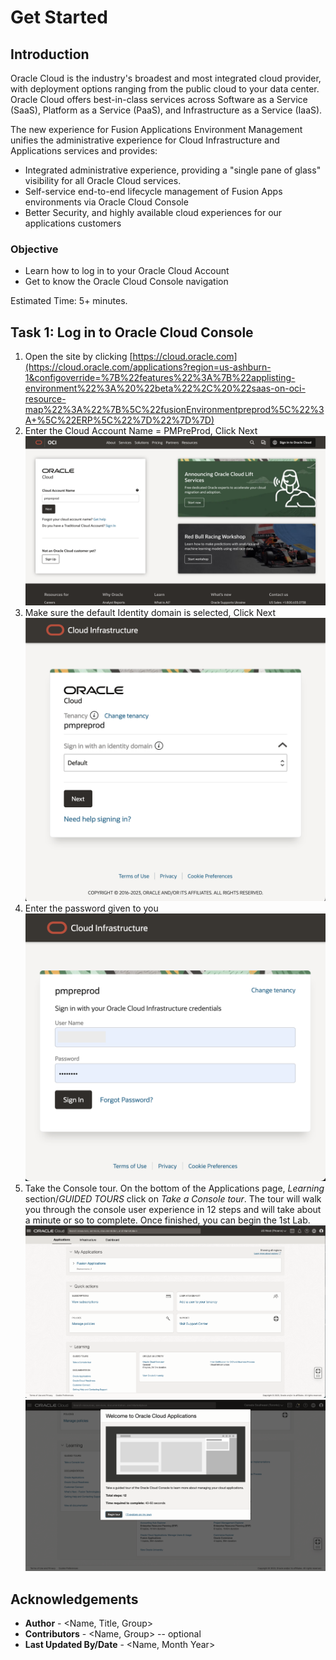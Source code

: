 # Get Started

## Introduction
Oracle Cloud is the industry's broadest and most integrated cloud provider, with deployment options ranging from the public cloud to your data center. Oracle Cloud offers best-in-class services across Software as a Service (SaaS), Platform as a Service (PaaS), and Infrastructure as a Service (IaaS).

The new experience for Fusion Applications Environment Management unifies the administrative experience for Cloud Infrastructure and Applications services and provides:
* Integrated administrative experience, providing a "single pane of glass" visibility for all Oracle Cloud services.
* Self-service end-to-end lifecycle management of Fusion Apps environments via Oracle Cloud Console
* Better Security, and highly available cloud experiences for our applications customers

### Objective
* Learn how to log in to your Oracle Cloud Account
* Get to know the Oracle Cloud Console navigation

Estimated Time: 5+ minutes.

## Task 1: Log in to Oracle Cloud Console
1. Open the site by clicking [https://cloud.oracle.com](https://cloud.oracle.com/applications?region=us-ashburn-1&configoverride=%7B%22features%22%3A%7B%22applisting-environment%22%3A%20%22beta%22%2C%20%22saas-on-oci-resource-map%22%3A%22%7B%5C%22fusionEnvironmentpreprod%5C%22%3A+%5C%22ERP%5C%22%7D%22%7D%7D)
2. Enter the Cloud Account Name = PMPreProd, Click Next
![Cloud account Sign-In](images/cloud-account-signin.png)
3. Make sure the default Identity domain is selected, Click Next
![Select Identity domain](images/select-identity-domain.png)
4. Enter the password given to you
![Enter login password](images/enter-login-info.png)
5. Take the Console tour. On the bottom of the Applications page, *Learning* section/*GUIDED TOURS* click on *Take a Console tour*. The tour will walk you through the console user experience in 12 steps and will take about a minute or so to complete. Once finished, you can begin the 1st Lab.
![SaaS Homepage](images/saas-homepage.png)
![Guided Tour](images/guided-tour.png)

## Acknowledgements
* **Author** - <Name, Title, Group>
* **Contributors** -  <Name, Group> -- optional
* **Last Updated By/Date** - <Name, Month Year>

